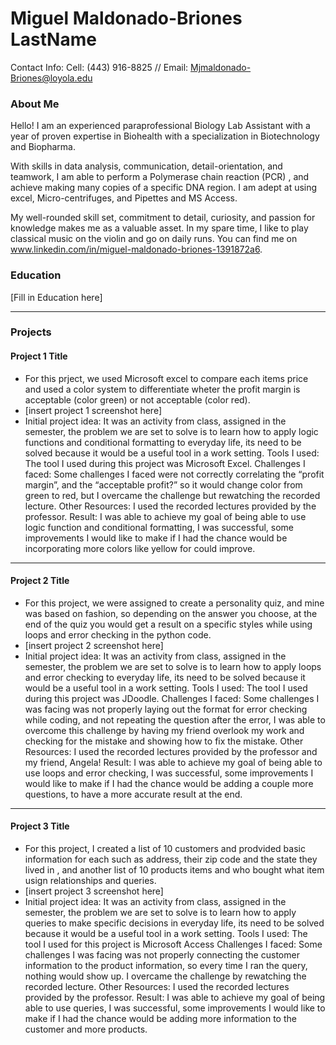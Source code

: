 
# Miguel Maldonado-Briones LastName
Contact Info: Cell: (443) 916-8825 // Email: Mjmaldonado-Briones@loyola.edu
### About Me 
Hello! I am an experienced paraprofessional Biology Lab Assistant with a year of proven expertise in Biohealth with a specialization in Biotechnology and Biopharma. 

With skills in data analysis, communication, detail-orientation, and teamwork, I am able to perform a Polymerase chain reaction (PCR) , and achieve making many copies of a specific DNA region. I am adept at using excel, Micro-centrifuges, and Pipettes and MS Access. 

My well-rounded skill set, commitment to detail, curiosity, and passion for knowledge makes me as a valuable asset.  In my spare time, I like to play classical music on the violin and go on daily runs. You can find me on www.linkedin.com/in/miguel-maldonado-briones-1391872a6.

### Education 
[Fill in Education here]
***
### Projects

#### Project 1 Title
 - For this prject, we used Microsoft excel to compare each items price and used a color system to differentiate wheter the profit margin is acceptable (color green) or not acceptable (color red).
 - [insert project 1 screenshot here]
 - Initial project idea: 
 It was an activity from class, assigned in the semester, the problem we are set to solve is to learn how to apply logic functions and conditional formatting to everyday life, its need to be solved because it would be a useful tool in a work setting.
 Tools I used: 
 The tool I used during this project was Microsoft Excel.
 Challenges I faced:
 Some challenges I faced were not correctly correlating the “profit margin”, and the “acceptable profit?” so it would change color from green to red, but I overcame the challenge but rewatching the recorded lecture.
 Other Resources: 
 I used the recorded lectures provided by the professor.
 Result:
 I was able to achieve my goal of being able to use logic function and conditional formatting, I was successful, some improvements I would like to make if I had the chance would be incorporating more colors like yellow for could improve.
***
#### Project 2 Title
 - For this project, we were assigned to create a personality quiz, and mine was based on fashion, so depending on the answer you choose, at the end of the quiz you would get a result on a specific styles while using loops and error checking in the python code.
 - [insert project 2 screenshot here]
 - Initial project idea: 
 It was an activity from class, assigned in the semester, the problem we are set to solve is to learn how to apply loops and error checking to everyday life, its need to be solved because it would be a useful tool in a work setting.
 Tools I used: 
 The tool I used during this project was JDoodle.
 Challenges I faced:
 Some challenges I was facing was not properly laying out the format for error checking while coding, and not repeating the question after the error, I was able to overcome this challenge by having my friend overlook my work and checking for the mistake and showing how to fix the mistake.
 Other Resources: 
 I used the recorded lectures provided by the professor and my friend, Angela!
 Result:
 I was able to achieve my goal of being able to use loops and error checking, I was successful, some improvements I would like to make if I had the chance would be adding a couple more questions, to have a more accurate result at the end.
***
#### Project 3 Title
 - For this project, I created a list of 10 customers and prodvided basic information for each such as address, their zip code and the state they lived in , and another list of 10 products items and who bought what item usign relationships and queries.
 - [insert project 3 screenshot here]
 - Initial project idea: 
 It was an activity from class, assigned in the semester, the problem we are set to solve is to learn how to apply queries to make specific decisions in everyday life, its need to be solved because it would be a useful tool in a work setting.
 Tools I used: 
 The tool I used for this project is Microsoft Access
 Challenges I faced:
 Some challenges I was facing was not properly connecting the customer information to the product information, so every time I ran the query, nothing would show up. I overcame the challenge by rewatching the recorded lecture.
 Other Resources: 
 I used the recorded lectures provided by the professor.
 Result:
 I was able to achieve my goal of being able to use queries, I was successful, some improvements I would like to make if I had the chance would be adding more information to the customer and more products.
